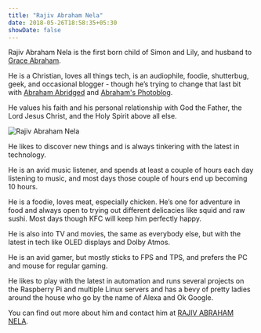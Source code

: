 ```yaml
---
title: "Rajiv Abraham Nela"
date: 2018-05-26T18:58:35+05:30
showDate: false
---
```


Rajiv Abraham Nela is the first born child of Simon and Lily, and husband to <a href="https://nela.in/grace/" target="_blank" rel="noopener">Grace Abraham</a>. 

He is a Christian, loves all things tech, is an audiophile, foodie, shutterbug, geek, and occasional blogger - though he’s trying to change that last bit with <a href="https://abraham.one/" target="_blank" rel="noopener">Abraham Abridged</a> and <a href="https://abraham.red/" target="_blank" rel="noopener">Abraham&apos;s Photoblog</a>.

He values his faith and his personal relationship with God the Father, the Lord Jesus Christ, and the Holy Spirit above all else.

![Rajiv Abraham Nela](https://res.cloudinary.com/abraham/image/upload/v1528459912/IMG_0583.jpg "Rajiv Abraham Nela")

He likes to discover new things and is always tinkering with the latest in technology.

He is an avid music listener, and spends at least a couple of hours each day listening to music, and most days those couple of hours end up becoming 10 hours.

He is a foodie, loves meat, especially chicken. He’s one for adventure in food and always open to trying out different delicacies like squid and raw sushi. Most days though KFC will keep him perfectly happy.

He is also into TV and movies, the same as everybody else, but with the latest in tech like OLED displays and Dolby Atmos.

He is an avid gamer, but mostly sticks to FPS and TPS, and prefers the PC and mouse for regular gaming.

He likes to play with the latest in automation and runs several projects on the Raspberry Pi and multiple Linux servers and has a bevy of pretty ladies around the house who go by the name of Alexa and Ok Google.

You can find out more about him and contact him at <a href="https://a.brah.am/" target="_blank" rel="noopener">RAJIV ABRAHAM NELA</a>.